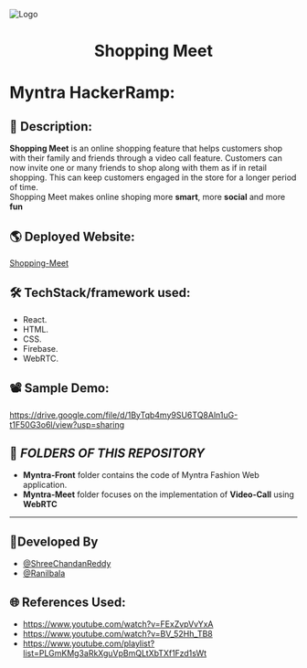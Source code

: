 ![Logo](https://user-images.githubusercontent.com/29287671/97078166-ba3bde80-1607-11eb-9a4e-7d5e223e7d58.png)
<h1 align="center">
 Shopping Meet
</h1>

# Myntra HackerRamp:
## 📜 Description:
**Shopping Meet** is an online shopping feature that helps customers shop with their family and friends  through a video call feature. Customers can now invite one or many friends to shop along with them as if in retail shopping. This can keep customers engaged in the store for a longer period of time.
<br/>
Shopping Meet makes online shoping more **smart**, more **social** and more **fun** 

## 🌎 Deployed Website:
[Shopping-Meet](https://myntra-fashion.web.app/)

## 🛠 TechStack/framework used:
 - React.
 - HTML.
 - CSS.
 - Firebase.
 - WebRTC.

## 📽 Sample Demo:
https://drive.google.com/file/d/1ByTqb4my9SU6TQ8Aln1uG-t1F50G3o6l/view?usp=sharing


:file_folder: *FOLDERS OF THIS REPOSITORY*
---
* **Myntra-Front** folder contains the code of Myntra Fashion Web application.
* **Myntra-Meet** folder focuses on the implementation of **Video-Call** using **WebRTC**
---





## 👦Developed By
- [@ShreeChandanReddy](https://github.com/ShreeChandanReddy-9)
- [@Ranilbala](https://github.com/Ranilbala)




## 🌐 References Used:
- https://www.youtube.com/watch?v=FExZvpVvYxA
- https://www.youtube.com/watch?v=BV_52Hh_TB8
- https://www.youtube.com/playlist?list=PLGmKMg3aRkXguVpBmQLtXbTXf1Fzd1sWt

